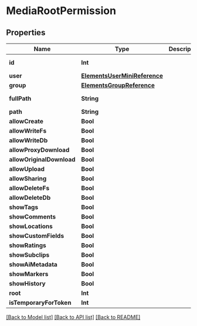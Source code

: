 # MediaRootPermission

## Properties

Name | Type | Description | Notes
------------ | ------------- | ------------- | -------------
**id** | **Int** |  | [optional] [readonly] 
**user** | [**ElementsUserMiniReference**](ElementsUserMiniReference.md) |  | [optional] 
**group** | [**ElementsGroupReference**](ElementsGroupReference.md) |  | [optional] 
**fullPath** | **String** |  | [optional] [readonly] 
**path** | **String** |  | [optional] 
**allowCreate** | **Bool** |  | [optional] 
**allowWriteFs** | **Bool** |  | [optional] 
**allowWriteDb** | **Bool** |  | [optional] 
**allowProxyDownload** | **Bool** |  | [optional] 
**allowOriginalDownload** | **Bool** |  | [optional] 
**allowUpload** | **Bool** |  | [optional] 
**allowSharing** | **Bool** |  | [optional] 
**allowDeleteFs** | **Bool** |  | [optional] 
**allowDeleteDb** | **Bool** |  | [optional] 
**showTags** | **Bool** |  | [optional] 
**showComments** | **Bool** |  | [optional] 
**showLocations** | **Bool** |  | [optional] 
**showCustomFields** | **Bool** |  | [optional] 
**showRatings** | **Bool** |  | [optional] 
**showSubclips** | **Bool** |  | [optional] 
**showAiMetadata** | **Bool** |  | [optional] 
**showMarkers** | **Bool** |  | [optional] 
**showHistory** | **Bool** |  | [optional] 
**root** | **Int** |  | 
**isTemporaryForToken** | **Int** |  | [optional] 

[[Back to Model list]](../#documentation-for-models) [[Back to API list]](../#documentation-for-api-endpoints) [[Back to README]](../)


